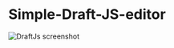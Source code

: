 # Simple-Draft-JS-editor

![DraftJs screenshot](https://ch3302files.storage.live.com/y4mCcQvGNvVCbjTAMuDrQJoxlwAqwcJROQturbFHPTUX3CsRCfFddpCKmaxndEohj_O7ooh5eUcX4MTHPs2Cp060YlmkqFswDmSPMgsvOKBrPjL452Wby4mEkTZHauLZ6xnSA6U5Hr7hj4JsUk9j2Sbz_d2qWhxzRVSSWpdV2vzfzMP8k6E3WnQ6kLUEGkYmXXVfoDaDze8atBq6eXEJXVSYA/draftjs-screen-shot.jpg?psid=1&width=600&height=400)
